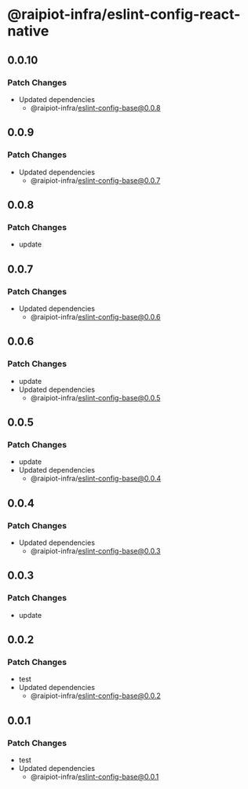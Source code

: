 # @raipiot-infra/eslint-config-react-native

## 0.0.10

### Patch Changes

- Updated dependencies
  - @raipiot-infra/eslint-config-base@0.0.8

## 0.0.9

### Patch Changes

- Updated dependencies
  - @raipiot-infra/eslint-config-base@0.0.7

## 0.0.8

### Patch Changes

- update

## 0.0.7

### Patch Changes

- Updated dependencies
  - @raipiot-infra/eslint-config-base@0.0.6

## 0.0.6

### Patch Changes

- update
- Updated dependencies
  - @raipiot-infra/eslint-config-base@0.0.5

## 0.0.5

### Patch Changes

- update
- Updated dependencies
  - @raipiot-infra/eslint-config-base@0.0.4

## 0.0.4

### Patch Changes

- Updated dependencies
  - @raipiot-infra/eslint-config-base@0.0.3

## 0.0.3

### Patch Changes

- update

## 0.0.2

### Patch Changes

- test
- Updated dependencies
  - @raipiot-infra/eslint-config-base@0.0.2

## 0.0.1

### Patch Changes

- test
- Updated dependencies
  - @raipiot-infra/eslint-config-base@0.0.1
